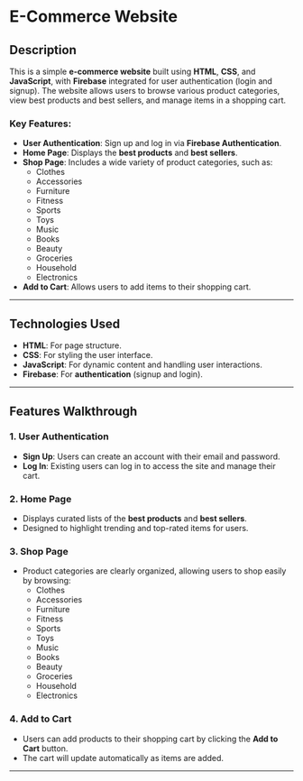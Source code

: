 # E-Commerce Website

## **Description**

This is a simple **e-commerce website** built using **HTML**, **CSS**, and **JavaScript**, with **Firebase** integrated for user authentication (login and signup). The website allows users to browse various product categories, view best products and best sellers, and manage items in a shopping cart.

### **Key Features:**
- **User Authentication**: Sign up and log in via **Firebase Authentication**.
- **Home Page**: Displays the **best products** and **best sellers**.
- **Shop Page**: Includes a wide variety of product categories, such as:
  - Clothes
  - Accessories
  - Furniture
  - Fitness
  - Sports
  - Toys
  - Music
  - Books
  - Beauty
  - Groceries
  - Household
  - Electronics
- **Add to Cart**: Allows users to add items to their shopping cart.

---

## **Technologies Used**

- **HTML**: For page structure.
- **CSS**: For styling the user interface.
- **JavaScript**: For dynamic content and handling user interactions.
- **Firebase**: For **authentication** (signup and login).

---

## **Features Walkthrough**

### 1. **User Authentication**
   - **Sign Up**: Users can create an account with their email and password.
   - **Log In**: Existing users can log in to access the site and manage their cart.

### 2. **Home Page**
   - Displays curated lists of the **best products** and **best sellers**. 
   - Designed to highlight trending and top-rated items for users.

### 3. **Shop Page**
   - Product categories are clearly organized, allowing users to shop easily by browsing:
     - Clothes
     - Accessories
     - Furniture
     - Fitness
     - Sports
     - Toys
     - Music
     - Books
     - Beauty
     - Groceries
     - Household
     - Electronics

### 4. **Add to Cart**
   - Users can add products to their shopping cart by clicking the **Add to Cart** button.
   - The cart will update automatically as items are added.

---

